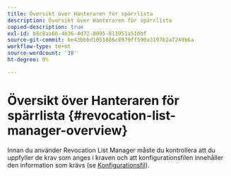 ```yaml
---
title: Översikt över Hanteraren för spärrlista
description: Översikt över Hanteraren för spärrlista
copied-description: true
exl-id: b8c8aa66-4b36-4d72-8095-811951a510bf
source-git-commit: be43bbbd1051886c8979ff590a3197b2a7249b6a
workflow-type: tm+mt
source-wordcount: '38'
ht-degree: 0%

---
```


# Översikt över Hanteraren för spärrlista {#revocation-list-manager-overview}

Innan du använder Revocation List Manager måste du kontrollera att du uppfyller de krav som anges i kraven och att konfigurationsfilen innehåller den information som krävs (se [Konfigurationsfil](../policy-revocation-list-manager/revocation-config-file-props.md)).
